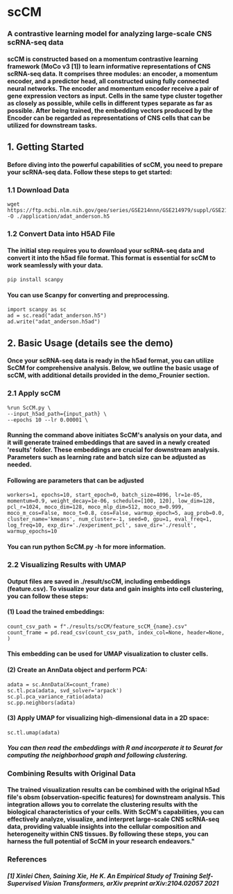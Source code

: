# scCM
### A contrastive learning model for analyzing large-scale CNS scRNA-seq data
#### scCM is constructed based on a momentum contrastive learning framework (MoCo v3 [1]) to learn informative representations of CNS scRNA-seq data. It comprises three modules: an encoder, a momentum encoder, and a predictor head, all constructed using fully connected neural networks. The encoder and momentum encoder receive a pair of gene expression vectors as input. Cells in the same type cluster together as closely as possible, while cells in different types separate as far as possible. After being trained, the embedding vectors produced by the Encoder can be regarded as representations of CNS cells that can be utilized for downstream tasks. 

## 1. Getting Started
#### Before diving into the powerful capabilities of scCM, you need to prepare your scRNA-seq data. Follow these steps to get started:
### 1.1 Download Data

	wget https://ftp.ncbi.nlm.nih.gov/geo/series/GSE214nnn/GSE214979/suppl/GSE214979_filtered_feature_bc_matrix.h5 -O ./application/adat_anderson.h5

### 1.2 Convert Data into H5AD File
#### The initial step requires you to download your scRNA-seq data and convert it into the h5ad file format. This format is essential for scCM to work seamlessly with your data.

	pip install scanpy
 
#### You can use Scanpy for converting and preprocessing.
 	
	import scanpy as sc
	ad = sc.read("adat_anderson.h5") 
 	ad.write("adat_anderson.h5ad")
	
## 2. Basic Usage (details see the demo)
#### Once your scRNA-seq data is ready in the h5ad format, you can utilize ScCM for comprehensive analysis. Below, we outline the basic usage of scCM, with additional details provided in the demo_Frounier section.
### 2.1 Apply scCM

	%run ScCM.py \
	--input_h5ad_path={input_path} \
 	--epochs 10 --lr 0.00001 \

#### Running the command above initiates ScCM's analysis on your data, and it will generate trained embeddings that are saved in a newly created 'results' folder. These embeddings are crucial for downstream analysis. Parameters such as learning rate and batch size can be adjusted as needed.
#### Following are parameters that can be adjusted
	workers=1, epochs=10, start_epoch=0, batch_size=4096, lr=1e-05, momentum=0.9, weight_decay=1e-06, schedule=[100, 120], low_dim=128, pcl_r=1024, moco_dim=128, moco_mlp_dim=512, moco_m=0.999, moco_m_cos=False, moco_t=0.8, cos=False, warmup_epoch=5, aug_prob=0.0, cluster_name='kmeans', num_cluster=-1, seed=0, gpu=1, eval_freq=1, log_freq=10, exp_dir='./experiment_pcl', save_dir='./result', warmup_epochs=10
#### You can run python ScCM.py -h for more information.

### 2.2 Visualizing Results with UMAP
#### Output files are saved in ./result/scCM, including embeddings (feature.csv). To visualize your data and gain insights into cell clustering, you can follow these steps:

#### (1) Load the trained embeddings:

	count_csv_path = f"./results/scCM/feature_scCM_{name}.csv"
	count_frame = pd.read_csv(count_csv_path, index_col=None, header=None, )

#### This embedding can be used for UMAP visualization to cluster cells.

#### (2) Create an AnnData object and perform PCA:

	adata = sc.AnnData(X=count_frame)
	sc.tl.pca(adata, svd_solver='arpack')
	sc.pl.pca_variance_ratio(adata) 
	sc.pp.neighbors(adata) 

#### (3) Apply UMAP for visualizing high-dimensional data in a 2D space:

	sc.tl.umap(adata) 

##### You can then read the embeddings with R and incorperate it to Seurat for computing the neighborhood graph and following clustering.

### Combining Results with Original Data
#### The trained visualization results can be combined with the original h5ad file's obsm (observation-specific features) for downstream analysis. This integration allows you to correlate the clustering results with the biological characteristics of your cells. With ScCM's capabilities, you can effectively analyze, visualize, and interpret large-scale CNS scRNA-seq data, providing valuable insights into the cellular composition and heterogeneity within CNS tissues. By following these steps, you can harness the full potential of ScCM in your research endeavors."

### References
##### [1] Xinlei Chen, Saining Xie, He K. An Empirical Study of Training Self-Supervised Vision Transformers, arXiv preprint arXiv:2104.02057 2021



